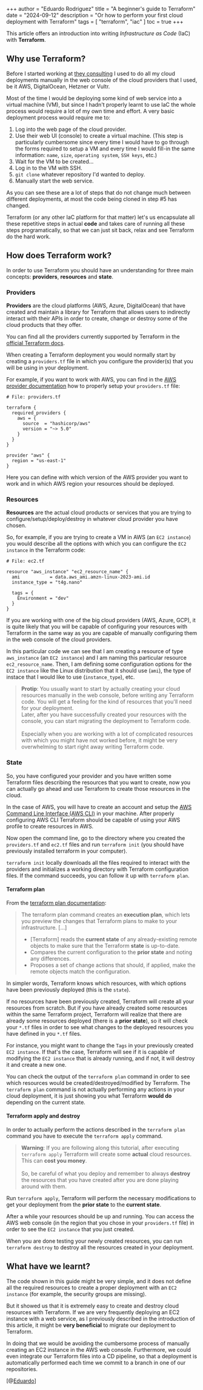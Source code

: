 +++
author = "Eduardo Rodriguez"
title = "A beginner's guide to Terraform"
date = "2024-09-12"
description = "Or how to perform your first cloud deployment with Terraform"
tags = [
    "terraform",
    "iac"
]
toc = true
+++

This article offers an introduction into writing _Infrastructure as Code_ (IaC) with **Terraform**.

## Why use Terraform?

Before I started working at [they consulting](https://they-consulting.de) I used to do all my cloud deployments manually in the web console of the cloud providers that I used, be it AWS, DigitalOcean, Hetzner or Vultr.

Most of the time I would be deploying some kind of web service into a virtual machine (VM), but since I hadn't properly learnt to use IaC the whole process would require a lot of my own time and effort.
A very basic deployment process would require me to:

1. Log into the web page of the cloud provider.
2. Use their web UI (console) to create a virtual machine. (This step is particularly cumbersome since every time I would have to go through the forms required to setup a VM and every time I would fill-in the same information: `name`, `size`, `operating system`, `SSH keys`, etc.)
3. Wait for the VM to be created...
4. Log in to the VM with SSH.
5. `git clone` whatever repository I'd wanted to deploy.
6. Manually start the web service.

As you can see these are a lot of steps that do not change much between different deployments, at most the code being cloned in step #5 has changed.

Terraform (or any other IaC platform for that matter) let's us encapsulate all these repetitive steps in actual **code** and takes care of running all these steps programatically, so that we can just sit back, relax and see Terraform do the hard work.

## How does Terraform work?

In order to use Terraform you should have an understanding for three main concepts: **providers**, **resources** and **state**.

### Providers

**Providers** are the cloud platforms (AWS, Azure, DigitalOcean) that have created and maintain a library for Terraform that allows users to indirectly interact with their APIs in order to create, change or destroy some of the cloud products that they offer.

You can find all the providers currently supported by Terraform in the [official Terraform docs](https://registry.terraform.io/browse/providers).

When creating a Terraform deployment you would normally start by creating a `providers.tf` file in which you configure the provider(s) that you will be using in your deployment.

For example, if you want to work with AWS, you can find in the [AWS provider documentation](https://registry.terraform.io/providers/hashicorp/aws/latest/docs) how to properly setup your `providers.tf` file:

```hcl
# File: providers.tf

terraform {
  required_providers {
    aws = {
      source  = "hashicorp/aws"
      version = "~> 5.0"
    }
  }
}

provider "aws" {
  region = "us-east-1"
}
```

Here you can define with which version of the AWS provider you want to work and in which AWS region your resources should be deployed.

### Resources

**Resources** are the actual cloud products or services that you are trying to configure/setup/deploy/destroy in whatever cloud provider you have chosen.

So, for example, if you are trying to create a VM in AWS (an `EC2 instance`) you would describe all the options with which you can configure the `EC2 instance` in the Terraform code:

```hcl
# File: ec2.tf

resource "aws_instance" "ec2_resource_name" {
  ami           = data.aws_ami.amzn-linux-2023-ami.id
  instance_type = "t4g.nano"

  tags = {
    Environment = "dev"
  }
}
```

If you are working with one of the big cloud providers (AWS, Azure, GCP), it is quite likely that you will be capable of configuring your resources with Terraform in the same way as you are capable of manually configuring them in the web console of the cloud providers.

In this particular code we can see that I am creating a resource of type `aws_instance` (an `EC2 instance`) and I am naming this particular resource `ec2_resource_name`.
Then, I am defining some configuration options for the `EC2 instance` like the Linux distribution that it should use (`ami`), the type of instace that I would like to use (`instance_type`), etc.

> **Protip**: You usually want to start by actually creating your cloud resources manually in the web console, before writing any Terraform code.
> You will get a feeling for the kind of resources that you'll need for your deployment. <br>
> Later, after you have successfully created your resources with the console, you can start migrating the deployment to Terraform code. <br> <br>
> Especially when you are working with a lot of complicated resources with which you might have not worked before, it might be very overwhelming to start right away writing Terraform code.

### State

So, you have configured your provider and you have written some Terraform files describing the resources that you want to create, now you can actually go ahead and use Terraform to create those resources in the cloud.

In the case of AWS, you will have to create an account and setup the [AWS Command Line Interface (AWS CLI)](https://docs.aws.amazon.com/cli/latest/userguide/cli-chap-welcome.html) in your machine.
After properly configuring AWS CLI Terraform should be capable of using your AWS profile to create resources in AWS.

Now open the command line, go to the directory where you created the `providers.tf` and `ec2.tf` files and run `terraform init` (you should have previously installed terraform in your computer).

`terraform init` locally downloads all the files required to interact with the providers and initializes a working directory with Terraform configuration files. If the command succeeds, you can follow it up with `terraform plan`.

#### Terraform plan

From the [terraform plan documentation](https://developer.hashicorp.com/terraform/cli/commands/plan):

> The terraform plan command creates an **execution plan**, which lets you preview the changes that Terraform plans to make to your infrastructure. [...] <br>
>
> - [Terraform] reads the **current state** of any already-existing remote objects to make sure that the Terraform **state** is up-to-date.
> - Compares the current configuration to the **prior state** and noting any differences.
> - Proposes a set of change actions that should, if applied, make the remote objects match the configuration.

In simpler words, Terraform knows which resources, with which options have been previously deployed (this is the `state`).

If no resources have been previously created, Terraform will create all your resources from scratch. But if you have already created some resources within the same Terraform project, Terraform will realize that there are already some resources deployed (there is a **prior state**), so it will check your `*.tf` files in order to see what changes to the deployed resources you have defined in you `*.tf` files.

For instance, you might want to change the `Tags` in your previously created `EC2 instance`. If that's the case, Terraform will see if it is capable of modifying the `EC2 instance` that is already running, and if not, it will destroy it and create a new one.

You can check the output of the `terraform plan` command in order to see which resources would be created/destroyed/modified by Terraform.
The `terraform plan` command is not actually performing any actions in your cloud deployment, it is just showing you what Terraform **would do** depending on the current state.

#### Terraform apply and destroy

In order to actually perform the actions described in the `terraform plan` command you have to execute the `terraform apply` command.

> **Warning**: If you are following along this tutorial, after executing `terraform apply` Terraform will create some **actual** cloud resources. This can **cost you money**. <br> <br>
> So, be careful of what you deploy and remember to always **destroy** the resources that you have created after you are done playing around with them. <br>

Run `terraform apply`, Terraform will perform the necessary modifications to get your deployment from the **prior state** to the **current state**.

After a while your resources should be up and running. You can access the AWS web console (in the region that you chose in your `providers.tf` file) in order to see the `EC2 instance` that you just created.

When you are done testing your newly created resources, you can run `terraform destroy` to destroy all the resources created in your deployment.

## What have we learnt?

The code shown in this guide might be very simple, and it does not define all the required resources to create a proper deployment with an `EC2 instance` (for example, the security groups are missing).

But it showed us that it is extremely easy to create and destroy cloud resources with Terraform. If we are very frequently deploying an EC2 instance with a web service, as I previously described in the introduction of this article, it might be **very beneficial** to migrate our deployment to Terraform.

In doing that we would be avoiding the cumbersome process of manually creating an EC2 instance in the AWS web console.
Furthermore, we could even integrate our Terraform files into a CD pipeline, so that a deployment is automatically performed each time we commit to a branch in one of our repositories.

[@[Eduardo](https://github.com/erodrigufer)]
